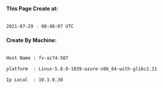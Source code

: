 
   
#### This Page Create at:

```bash

2021-07-29 - 08:48:07 UTC

```

#### Create By Machine:

```bash

Host Name : fv-az74-587

platform  : Linux-5.8.0-1039-azure-x86_64-with-glibc2.31

Ip Local  : 10.1.0.30

```

